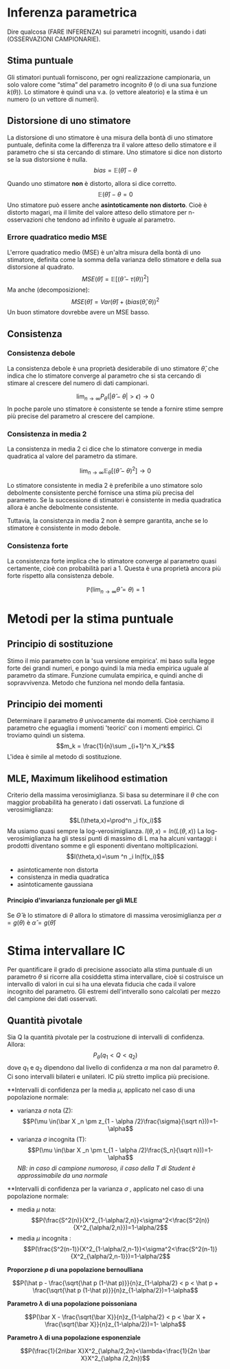 # Inferenza parametrica

Dire qualcosa (FARE INFERENZA) sui parametri incogniti, usando i dati (OSSERVAZIONI CAMPIONARIE).

## Stima puntuale 

Gli stimatori puntuali forniscono, per ogni realizzazione campionaria, un solo valore come “stima” del parametro incognito $\theta$ (o di una sua funzione $k(\theta)$). Lo stimatore è quindi una v.a. (o vettore aleatorio) e la stima è un numero (o un vettore di numeri).

## Distorsione di uno stimatore

La distorsione di uno stimatore è una misura della bontà di uno stimatore puntuale, definita come la differenza tra il valore atteso dello stimatore e il parametro che si sta cercando di stimare. Uno stimatore si dice non distorto se la sua distorsione è nulla.
 $$bias = \mathbb E(\hat \theta ) -\theta$$
 
Quando uno stimatore **non** è distorto, allora si dice corretto.
  $$\mathbb E ( \hat \theta ) - \theta = 0 $$
Uno stimatore può essere anche **asintoticamente non distorto**. Cioè è distorto magari, ma il limite del valore atteso dello stimatore per n-osservazioni che tendono ad infinito è uguale al parametro.
 
### Errore quadratico medio MSE 

L'errore quadratico medio (MSE) è un'altra misura della bontà di uno stimatore, definita come la somma della varianza dello stimatore e della sua distorsione al quadrato. 
 $$MSE(\hat \theta) = \mathbb{E}[(\hat \theta - \tau(\theta))^2]$$
Ma anche (decomposizione): 
 $$MSE(\hat \theta)=Var(\hat \theta)+(bias(\hat \theta,\theta))^2$$
Un buon stimatore dovrebbe avere un MSE basso.
 
## Consistenza 

### Consistenza debole

La consistenza debole è una proprietà desiderabile di uno stimatore $\hat \theta$, che indica che lo stimatore converge al parametro che si sta cercando di stimare al crescere del numero di dati campionari.

$$\lim _ {n \rightarrow \infty} P_{\theta}(|\hat \theta - \theta|>\epsilon)\rightarrow 0$$
In poche parole uno stimatore è consistente se tende a fornire stime sempre più precise del parametro al crescere del campione.

### Consistenza in media 2

La consistenza in media 2 ci dice che lo stimatore converge in media quadratica al valore del parametro da stimare. 

$$\lim _ {n \rightarrow \infty} \mathbb E _ \theta [(\hat \theta - \theta)^2]\rightarrow 0$$

Lo stimatore consistente in media 2 è preferibile a uno stimatore solo debolmente consistente perché fornisce una stima più precisa del parametro. 
Se  la successione di stimatori è consistente in media quadratica allora è anche debolmente consistente.  

Tuttavia, la consistenza in media 2 non è sempre garantita, anche se lo stimatore è consistente in modo debole.


### Consistenza forte

La consistenza forte implica che lo stimatore converge al parametro quasi certamente, cioè con probabilità pari a 1. Questa è una proprietà ancora più forte rispetto alla consistenza debole.

$$\mathbb P (\lim _{n \rightarrow \infty} \hat \theta =\theta)=1$$

# Metodi per la stima puntuale

## Principio di sostituzione 

 Stimo il mio parametro con la 'sua versione empirica'.
 mi baso sulla legge forte dei grandi numeri, e pongo quindi la mia media empirica uguale al parametro da stimare.
 Funzione cumulata empirica, e quindi anche di sopravvivenza.
 Metodo che funziona nel mondo della fantasia. 
 
## Principio dei momenti

Determinare il parametro $\theta$ univocamente dai momenti. Cioè cerchiamo il parametro che eguaglia i momenti 'teorici' con i momenti empirici. Ci troviamo quindi un sistema. 
 $$m_k = \frac{1}{n}\sum _{i+1}^n X_i^k$$
L'idea è simile al metodo di sostituzione.
 
## MLE, Maximum likelihood estimation
 
Criterio della massima verosimiglianza. Si basa su determinare il $\theta$ che con maggior probabilità ha generato i dati osservati. 
La funzione di verosimiglianza: $$L(\theta,x)=\prod^n _i f(x_i)$$
Ma usiamo quasi sempre la log-verosimiglianza. $l(\theta,x)=ln(L(\theta,x))$
La log-verosimiglianza ha gli stessi punti di massimo di L ma ha alcuni vantaggi: i prodotti diventano somme e gli esponenti diventano moltiplicazioni. 
$$l(\theta,x)=\sum ^n _i ln(f(x_i)$$

- asintoticamente non distorta
- consistenza in media quadratica 
- asintoticamente gaussiana

#### Principio d'invarianza funzionale per gli MLE
Se $\hat\Theta$ è lo stimatore di $\theta$ allora lo stimatore di massima verosimiglianza per $\alpha = g(\theta)$ è $\hat \alpha=g(\hat \theta)$

# Stima intervallare IC

Per quantificare il grado di precisione associato alla stima puntuale di un parametro $\theta$   si ricorre alla cosiddetta stima intervallare, cioè si costruisce un intervallo di valori in cui si ha una elevata fiducia che cada il valore incognito del parametro. Gli estremi dell'intverallo sono calcolati per mezzo del campione dei dati osservati. 

## Quantità pivotale

Sia Q la quantità pivotale per la costruzione di intervalli di confidenza. Allora: $$P_{\theta}(q_1<Q<q_2)$$
dove $q_1$ e $q_2$ dipendono dal livello di confidenza $\alpha$ ma non dal parametro $\theta$.
Ci sono intervalli bilateri e unilateri. 
IC più stretto implica più precisione. 

**Intervalli di confidenza per la media $\mu$, applicato nel caso di una popolazione normale:

- varianza $\sigma$ nota (Z):
$$P(\mu \in(\bar X _n \pm z_{1 - \alpha /2}\frac{\sigma}{\sqrt n}))=1-\alpha$$
- varianza $\sigma$ incognita (T):
 $$P(\mu \in(\bar X _n \pm t_{1 - \alpha /2}\frac{S_n}{\sqrt n}))=1-\alpha$$
*NB: in caso di campione numoroso, il caso della T di Student è approssimabile da una normale*

**Intervalli di confidenza per la varianza $\sigma$ , applicato nel caso di una popolazione normale:

-  media $\mu$ nota:
$$P(\frac{S^2(n)}{X^2_{1-\alpha/2,n}}<\sigma^2<\frac{S^2(n)}{X^2_{\alpha/2,n}})=1-\alpha/2$$
- media $\mu$ incognita :
$$P(\frac{S^2(n-1)}{X^2_{1-\alpha/2,n-1}}<\sigma^2<\frac{S^2(n-1)}{X^2_{\alpha/2,n-1}})=1-\alpha/2$$

**Proporzione $p$ di una popolazione bernoulliana**

$$P(\hat p - \frac{\sqrt{\hat p (1-\hat p)}}{n}z_{1-\alpha/2} < p < \hat p + \frac{\sqrt{\hat p (1-\hat p)}}{n}z_{1-\alpha/2})=1-\alpha$$

**Parametro $\lambda$ di una popolazione poissoniana**

$$P(\bar X - \frac{\sqrt{\bar X}}{n}z_{1-\alpha/2} < p < \bar X + \frac{\sqrt{\bar X}}{n}z_{1-\alpha/2})=1- \alpha$$

**Parametro $\lambda$ di una popolazione esponenziale**

$$P(\frac{1}{2n\bar X}X^2_{\alpha/2,2n}<\lambda<\frac{1}{2n \bar X}X^2_{\alpha /2,2n})$$
